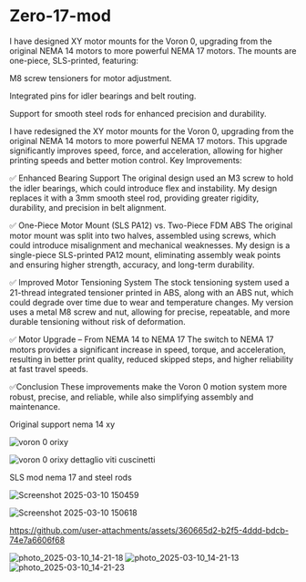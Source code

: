 # Zero-17-mod

I have designed XY motor mounts for the Voron 0, upgrading from the original 
NEMA 14 motors to more powerful NEMA 17 motors.
The mounts are one-piece, SLS-printed, featuring:

M8 screw tensioners for motor adjustment.

Integrated pins for idler bearings and belt routing.

Support for smooth steel rods for enhanced precision and durability.

I have redesigned the XY motor mounts for the Voron 0, upgrading from the original NEMA 14 motors to more powerful NEMA 17 motors. 
This upgrade significantly improves speed, force, and acceleration, allowing for higher printing speeds and better motion control.
Key Improvements:

✅ Enhanced Bearing Support
    The original design used an M3 screw to hold the idler bearings, which could introduce flex and instability.
    My design replaces it with a 3mm smooth steel rod, providing greater rigidity, durability, and precision in belt alignment.
    
✅ One-Piece Motor Mount (SLS PA12) vs. Two-Piece FDM ABS
    The original motor mount was split into two halves, assembled using screws, which could introduce misalignment and mechanical weaknesses.
    My design is a single-piece SLS-printed PA12 mount, eliminating assembly weak points and ensuring higher strength, accuracy, and long-term durability.
    
✅ Improved Motor Tensioning System
    The stock tensioning system used a 21-thread integrated tensioner printed in ABS, along with an ABS nut, which could degrade over time due to wear and temperature changes.
    My version uses a metal M8 screw and nut, allowing for precise, repeatable, and more durable tensioning without risk of deformation.
    
✅ Motor Upgrade – From NEMA 14 to NEMA 17
   The switch to NEMA 17 motors provides a significant increase in speed, torque, and acceleration, resulting in better print quality,
   reduced skipped steps, and higher reliability at fast travel speeds.
   
✅Conclusion
   These improvements make the Voron 0 motion system more robust, precise, and reliable, while also simplifying assembly and maintenance.

Original support nema 14 xy

![voron 0 orixy](https://github.com/user-attachments/assets/cc241697-2446-4f3c-b8b5-2ee476543785)

![voron 0 orixy dettaglio viti cuscinetti](https://github.com/user-attachments/assets/a7b37b5f-e877-48ea-a53e-1235745c6cae)

SLS mod nema 17 and steel rods

![Screenshot 2025-03-10 150459](https://github.com/user-attachments/assets/a1884de2-3dbc-492d-921d-485bbb48de6c)

![Screenshot 2025-03-10 150618](https://github.com/user-attachments/assets/ca6c5308-ba42-45bd-8d84-5c52d051aa20)


https://github.com/user-attachments/assets/360665d2-b2f5-4ddd-bdcb-74e7a6606f68

![photo_2025-03-10_14-21-18](https://github.com/user-attachments/assets/348f0119-7fae-4e0d-914d-9af77f5ddbdd)
![photo_2025-03-10_14-21-13](https://github.com/user-attachments/assets/c06b5191-21f7-45fc-b092-9fb874ac2ad8)
![photo_2025-03-10_14-21-23](https://github.com/user-attachments/assets/0af0a4a3-5ab7-428a-a84d-a61c6a07a485)
